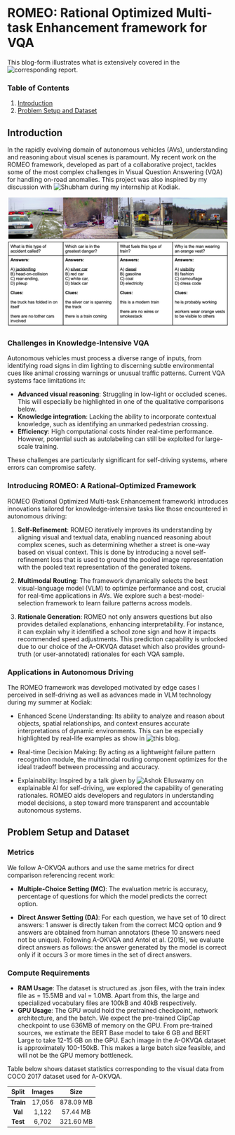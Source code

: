 #   ROMEO: Rational Optimized Multi-task Enhancement framework for VQA

This blog-form illustrates what is extensively covered in the ![corresponding report](https://drive.google.com/file/d/1uqFTfI87B7pBLKDJ96PFBSIv6MTHd5O_/view?usp=sharing).

### Table of Contents
1. [Introduction](#introduction)
2. [Problem Setup and Dataset](#problem_setup)

<a name="introduction"></a>

## Introduction

In the rapidly evolving domain of autonomous vehicles (AVs), understanding and reasoning about visual scenes is paramount.
My recent work on the ROMEO framework, developed as part of a collaborative project, tackles some of the most complex challenges
in Visual Question Answering (VQA) for handling on-road anomalies. This project was also inspired by my discussion with
![Shubham](https://www.linkedin.com/in/shubshrivastava/) during my internship at Kodiak.

![vqa_intro](images/vqa_intro.png)

### Challenges in Knowledge-Intensive VQA

Autonomous vehicles must process a diverse range of inputs, from identifying road signs in dim lighting to discerning subtle environmental cues
like animal crossing warnings or unusual traffic patterns. Current VQA systems face limitations in:

- **Advanced visual reasoning**: Struggling in low-light or occluded scenes. This will especially be highlighted in one of the qualitative comparisons below.
- **Knowledge integration**: Lacking the ability to incorporate contextual knowledge, such as identifying an unmarked pedestrian crossing.
- **Efficiency**: High computational costs hinder real-time performance. However, potential such as autolabeling can still be exploited for large-scale training.

These challenges are particularly significant for self-driving systems, where errors can compromise safety.

### Introducing ROMEO: A Rational-Optimized Framework

ROMEO (Rational Optimized Multi-task Enhancement framework) introduces innovations tailored for knowledge-intensive tasks like those
encountered in autonomous driving:

1. **Self-Refinement**: ROMEO iteratively improves its understanding by aligning visual and textual data, enabling nuanced reasoning about
complex scenes, such as determining whether a street is one-way based on visual context. This is done by introducing a novel self-refinement loss
that is used to ground the pooled image representation with the pooled text representation of the generated tokens.

2. **Multimodal Routing**: The framework dynamically selects the best visual-language model (VLM) to optimize performance and cost, crucial
for real-time applications in AVs. We explore such a best-model-selection framework to learn failure patterns across models.

3. **Rationale Generation**: ROMEO not only answers questions but also provides detailed explanations, enhancing interpretability. For
instance, it can explain why it identified a school zone sign and how it impacts recommended speed adjustments. This prediction capability
is unlocked due to our choice of the A-OKVQA dataset which also provides ground-truth (or user-annotated) rationales for each VQA sample.

### Applications in Autonomous Driving

The ROMEO framework was developed motivated by edge cases I perceived in self-driving as well as advances made in VLM technology during my summer at Kodiak:

- Enhanced Scene Understanding: Its ability to analyze and reason about objects, spatial relationships, and context ensures accurate interpretations of
dynamic environments. This can be especially highlighted by real-life examples as show in ![this](https://kodiak.ai/news/llms-take-the-wheel) blog.

- Real-time Decision Making: By acting as a lightweight failure pattern recognition module, the multimodal routing component optimizes
for the ideal tradeoff between processing and accuracy.

- Explainability: Inspired by a talk given by ![Ashok Elluswamy](https://www.linkedin.com/in/eashokkumar) on explainable AI for self-driving,
we explored the capability of generating rationales. ROMEO aids developers and regulators in understanding model decisions,
a step toward more transparent and accountable autonomous systems.

<a name="problem_setup"></a>

## Problem Setup and Dataset

### Metrics

We follow A-OKVQA authors and use the same metrics for direct comparison referencing recent work:

- **Multiple-Choice Setting (MC)**: The evaluation metric is accuracy, percentage of questions for which the model predicts the correct option.

- **Direct Answer Setting (DA)**: For each question, we have set of 10 direct answers: 1 answer is directly taken from the correct MCQ
option and 9 answers are obtained from human annotators (these 10 answers need not be unique). Following A-OKVQA and Antol et al. (2015),
we evaluate direct answers as follows: the answer generated by the model is correct only if it occurs 3 or more times in the set of direct answers.

### Compute Requirements
- **RAM Usage**: The dataset is structured as .json files, with the train index file as = 15.5MB and val = 1.0MB. Apart from this, the large and specialized vocabulary files are 100kB and 40kB respectively.
- **GPU Usage**: The GPU would hold the pretrained checkpoint, network architecture, and the batch. We expect the pre-trained ClipCap checkpoint to use 636MB of memory on the GPU. From pre-trained sources, we estimate the BERT Base model to take 6 GB and BERT Large to take 12-15 GB on the GPU. Each image in the A-OKVQA dataset is approximately 100-150kB. This makes a large batch size feasible, and will not be the GPU memory bottleneck.

Table below shows dataset statistics corresponding to the visual data from COCO 2017 dataset used for A-OKVQA.

| **Split** | **Images** |  **Size** |
|:---------:|:----------:|:---------:|
| **Train** |   17,056   | 878.09 MB |
|  **Val**  |    1,122   |  57.44 MB |
|  **Test** |    6,702   | 321.60 MB |